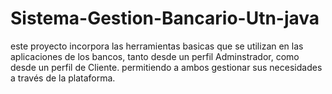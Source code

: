# Sistema-Gestion-Bancario-Utn-java
este proyecto incorpora las herramientas basicas que se utilizan en las aplicaciones de los bancos, tanto desde un perfil Adminstrador, como desde un perfil de Cliente. permitiendo  a ambos gestionar sus necesidades a través de la plataforma. 
